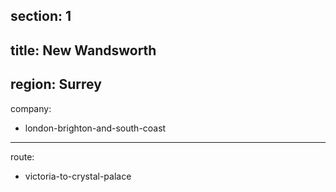 section: 1
----
title: New Wandsworth
----
region: Surrey
----
company:
- london-brighton-and-south-coast
----
route:
- victoria-to-crystal-palace
